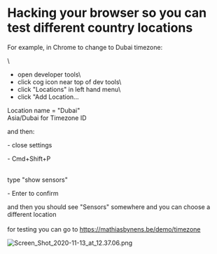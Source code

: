 # Hacking your browser so you can test different country locations

For example, in Chrome to change to Dubai timezone:

\
- open developer tools\
- click cog icon near top of dev tools\
- click "Locations" in left hand menu\
- click "Add Location...

Location name = "Dubai"\
Asia/Dubai for Timezone ID

and then:

\- close settings

\- Cmd+Shift+P

\
type "show sensors"

\- Enter to confirm

and then you should see "Sensors" somewhere and you can choose a
different location\
 \
for testing you can go to <https://mathiasbynens.be/demo/timezone>

![Screen_Shot_2020-11-13_at_12.37.06.png](https://support.waysact.com/hc/article_attachments/360005387255/Screen_Shot_2020-11-13_at_12.37.06.png)

 

 
